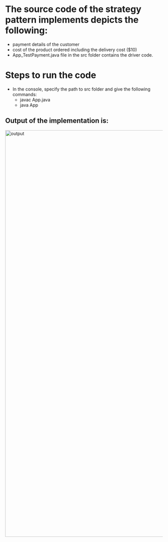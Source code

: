 # The source code of the strategy pattern implements depicts the following:
  -  payment details of the customer
  -  cost of the product ordered including the delivery cost ($10)
  -  App_TestPayment.java file in the src folder contains the driver code.
  
# Steps to run the code
  - In the console, specify the path to src folder and give the following commands:
    - javac App.java 
    - java App
  

## Output of the implementation is:

<img width="1300" alt="output" src="https://user-images.githubusercontent.com/79885052/165046262-8270362b-6c77-455e-9a55-9134df2766ca.png">
